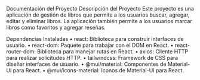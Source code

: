 Documentación del Proyecto
Descripción del Proyecto
Este proyecto es una aplicación de gestión de libros que permite a los usuarios buscar, agregar, editar y eliminar libros. La aplicación también permite a los usuarios marcar libros como favoritos y agregar reseñas.

Dependencias Instaladas
•	react: Biblioteca para construir interfaces de usuario.
•	react-dom: Paquete para trabajar con el DOM en React.
•	react-router-dom: Biblioteca para manejar rutas en React.
•	axios: Cliente HTTP para realizar solicitudes HTTP.
•	tailwindcss: Framework de CSS para diseñar interfaces de usuario.
•	@mui/material: Componentes de Material-UI para React.
•	@mui/icons-material: Iconos de Material-UI para React.



